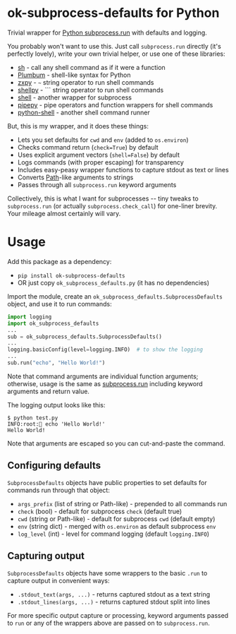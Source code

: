 # ok-subprocess-defaults for Python

Trivial wrapper for [Python subprocess.run](https://docs.python.org/3/library/subprocess.html#subprocess.run) with defaults and logging.

You probably won't want to use this. Just call `subprocess.run` directly (it's perfectly lovely), write your own trivial helper, or use one of these libraries:
- [sh](https://github.com/amoffat/sh) - call any shell command as if it were a function
- [Plumbum](https://github.com/tomerfiliba/plumbum) - shell-like syntax for Python
- [zxpy](https://github.com/tusharsadhwani/zxpy) - `~` string operator to run shell commands
- [shellpy](https://github.com/lamerman/shellpy) - `\`` string operator to run shell commands
- [shell](https://github.com/toastdriven/shell) - another wrapper for subprocess
- [pipepy](https://github.com/kbairak/pipepy) - pipe operators and function wrappers for shell commands
- [python-shell](https://github.com/ATCode-space/python-shell) - another shell command runner

But, this is my wrapper, and it does these things:
- Lets you set defaults for `cwd` and `env` (added to `os.environ`)
- Checks command return (`check=True`) by default
- Uses explicit argument vectors (`shell=False`) by default
- Logs commands (with proper escaping) for transparency
- Includes easy-peasy wrapper functions to capture stdout as text or lines
- Converts [Path](https://docs.python.org/3/library/pathlib.html)-like
  arguments to strings
- Passes through all `subprocess.run` keyword arguments

Collectively, this is what I want for subprocesses -- tiny tweaks to `subprocess.run` (or actually `subprocess.check_call`) for one-liner brevity. Your mileage almost certainly will vary.

# Usage

Add this package as a dependency:
- `pip install ok-subprocess-defaults`
- OR just copy `ok_subprocess_defaults.py` (it has no dependencies)

Import the module, create an `ok_subprocess_defaults.SubprocessDefaults` object, and use it to run commands:
```python
import logging
import ok_subprocess_defaults
...
sub = ok_subprocess_defaults.SubprocessDefaults()
...
logging.basicConfig(level=logging.INFO)  # to show the logging
...
sub.run("echo", "Hello World!")
```
Note that command arguments are individual function arguments; otherwise, usage is the same as [subprocess.run](https://docs.python.org/3/library/subprocess.html#subprocess.run) including keyword arguments and return value.

The logging output looks like this:
```
$ python test.py
INFO:root:🐚 echo 'Hello World!'
Hello World!
```
Note that arguments are escaped so you can cut-and-paste the command.

## Configuring defaults

`SubprocessDefaults` objects have public properties to set defaults for
commands run through that object:
- `args_prefix` (list of string or Path-like) - prepended to all commands run
- `check` (bool) - default for subprocess `check` (default true)
- `cwd` (string or Path-like) - default for subprocess `cwd` (default empty)
- `env` (string dict) - merged with `os.environ` as default subprocess `env`
- `log_level` (int) - level for command logging (default `logging.INFO`) 

## Capturing output

`SubprocessDefaults` objects have some wrappers to the basic `.run` to
capture output in convenient ways:
- `.stdout_text(args, ...)` - returns captured stdout as a text string
- `.stdout_lines(args, ...)` - returns captured stdout split into lines

For more specific output capture or processing, keyword arguments passed to
`run` or any of the wrappers above are passed on to `subprocess.run`.
